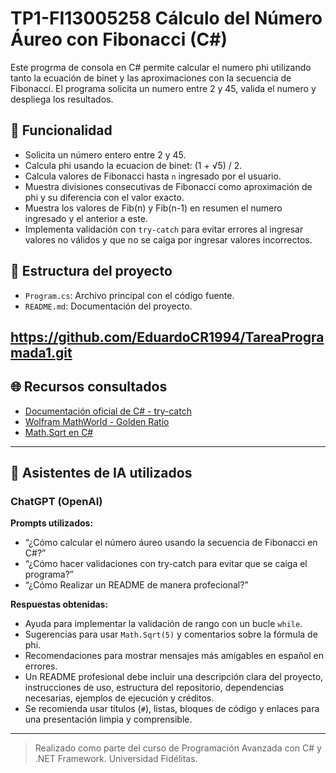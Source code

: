 # TP1-FI13005258 Cálculo del Número Áureo con Fibonacci (C#)

Este progrma de consola en C# permite calcular el numero phi utilizando tanto la ecuación de binet y las aproximaciones con la secuencia de Fibonacci.
El programa solicita un numero entre 2 y 45, valida el numero y despliega los resultados. 

## 🧠 Funcionalidad

- Solicita un número entero entre 2 y 45.
- Calcula phi usando la ecuacion de binet: (1 + √5) / 2.
- Calcula valores de Fibonacci hasta `n` ingresado por el usuario.
- Muestra divisiones consecutivas de Fibonacci como aproximación de phi y su diferencia con el valor exacto.
- Muestra los valores de Fib(n) y Fib(n-1) en resumen el numero ingresado y el anterior a este.
- Implementa validación con `try-catch` para evitar errores al ingresar valores no válidos y que no se caiga por ingresar valores incorrectos.

## 📁 Estructura del proyecto

- `Program.cs`: Archivo principal con el código fuente.
- `README.md`: Documentación del proyecto.


https://github.com/EduardoCR1994/TareaProgramada1.git
---

## 🌐 Recursos consultados

- [Documentación oficial de C# - try-catch](https://learn.microsoft.com/en-us/dotnet/csharp/language-reference/keywords/try-catch)
- [Wolfram MathWorld - Golden Ratio](https://mathworld.wolfram.com/GoldenRatio.html)
- [Math.Sqrt en C#](https://learn.microsoft.com/en-us/dotnet/api/system.math.sqrt)

---

## 🤖 Asistentes de IA utilizados

### ChatGPT (OpenAI)

**Prompts utilizados:**
- “¿Cómo calcular el número áureo usando la secuencia de Fibonacci en C#?”
- “¿Cómo hacer validaciones con try-catch para evitar que se caiga el programa?”
- “¿Cómo Realizar un README de manera profecional?”

**Respuestas obtenidas:**
- Ayuda para implementar la validación de rango con un bucle `while`.
- Sugerencias para usar `Math.Sqrt(5)` y comentarios sobre la fórmula de phi.
- Recomendaciones para mostrar mensajes más amigables en español en errores.
- Un README profesional debe incluir una descripción clara del proyecto, instrucciones de uso, estructura del repositorio, dependencias necesarias, ejemplos de ejecución y créditos.
- Se recomienda usar títulos (`#`), listas, bloques de código y enlaces para una presentación limpia y comprensible.
---

> Realizado como parte del curso de Programación Avanzada con C# y .NET Framework. Universidad Fidélitas.
